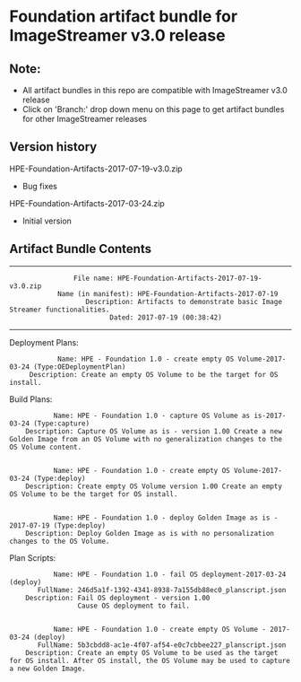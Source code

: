 
# Foundation artifact bundle for ImageStreamer v3.0 release

## Note: 
- All artifact bundles in this repo are compatible with ImageStreamer v3.0 release
- Click on 'Branch:' drop down menu on this page to get artifact bundles for other ImageStreamer releases

## Version history
HPE-Foundation-Artifacts-2017-07-19-v3.0.zip
 - Bug fixes
 
HPE-Foundation-Artifacts-2017-03-24.zip
  - Initial version

## Artifact Bundle Contents

--------------------------------------------------------------------------------

                    File name: HPE-Foundation-Artifacts-2017-07-19-v3.0.zip
                Name (in manifest): HPE-Foundation-Artifacts-2017-07-19
                       Description: Artifacts to demonstrate basic Image Streamer functionalities. 
                             Dated: 2017-07-19 (00:38:42)

--------------------------------------------------------------------------------

Deployment Plans:

                Name: HPE - Foundation 1.0 - create empty OS Volume-2017-03-24 (Type:OEDeploymentPlan)
         Description: Create an empty OS Volume to be the target for OS install. 


Build Plans:

               Name: HPE - Foundation 1.0 - capture OS Volume as is-2017-03-24 (Type:capture)
        Description: Capture OS Volume as is - version 1.00 Create a new Golden Image from an OS Volume with no generalization changes to the OS Volume content.


               Name: HPE - Foundation 1.0 - create empty OS Volume-2017-03-24 (Type:deploy)
        Description: Create empty OS Volume version 1.00 Create an empty OS Volume to be the target for OS install.


               Name: HPE - Foundation 1.0 - deploy Golden Image as is - 2017-07-19 (Type:deploy)
        Description: Deploy Golden Image as is with no personalization changes to the OS Volume.



Plan Scripts:

               Name: HPE - Foundation 1.0 - fail OS deployment-2017-03-24 (deploy)
           FullName: 246d5a1f-1392-4341-8938-7a155db88ec0_planscript.json
        Description: Fail OS deployment - version 1.00
                     Cause OS deployment to fail.


               Name: HPE - Foundation 1.0 - create empty OS Volume - 2017-03-24 (deploy)
           FullName: 5b3cbdd8-ac1e-4f07-af54-e0c7cbbee227_planscript.json
        Description: Create an empty OS Volume to be used as the target for OS install. After OS install, the OS Volume may be used to capture a new Golden Image.
